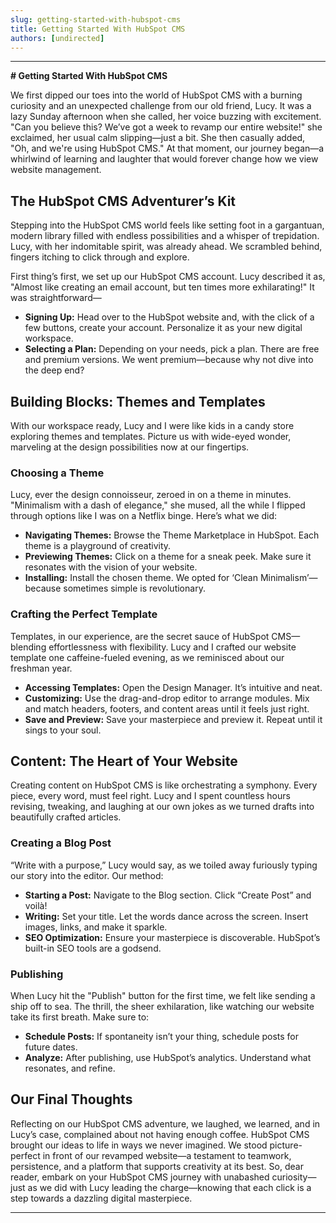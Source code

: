 ```yaml
---
slug: getting-started-with-hubspot-cms
title: Getting Started With HubSpot CMS
authors: [undirected]
---
```


---  
**# Getting Started With HubSpot CMS**

We first dipped our toes into the world of HubSpot CMS with a burning curiosity and an unexpected challenge from our old friend, Lucy. It was a lazy Sunday afternoon when she called, her voice buzzing with excitement. "Can you believe this? We’ve got a week to revamp our entire website!" she exclaimed, her usual calm slipping—just a bit. She then casually added, "Oh, and we're using HubSpot CMS." At that moment, our journey began—a whirlwind of learning and laughter that would forever change how we view website management.

## **The HubSpot CMS Adventurer’s Kit**

Stepping into the HubSpot CMS world feels like setting foot in a gargantuan, modern library filled with endless possibilities and a whisper of trepidation. Lucy, with her indomitable spirit, was already ahead. We scrambled behind, fingers itching to click through and explore. 

First thing’s first, we set up our HubSpot CMS account. Lucy described it as, "Almost like creating an email account, but ten times more exhilarating!" It was straightforward—

- **Signing Up:** Head over to the HubSpot website and, with the click of a few buttons, create your account. Personalize it as your new digital workspace.
- **Selecting a Plan:** Depending on your needs, pick a plan. There are free and premium versions. We went premium—because why not dive into the deep end?

## **Building Blocks: Themes and Templates**

With our workspace ready, Lucy and I were like kids in a candy store exploring themes and templates. Picture us with wide-eyed wonder, marveling at the design possibilities now at our fingertips.

### **Choosing a Theme**

Lucy, ever the design connoisseur, zeroed in on a theme in minutes. "Minimalism with a dash of elegance," she mused, all the while I flipped through options like I was on a Netflix binge. Here’s what we did:

- **Navigating Themes:** Browse the Theme Marketplace in HubSpot. Each theme is a playground of creativity.
- **Previewing Themes:** Click on a theme for a sneak peek. Make sure it resonates with the vision of your website.
- **Installing:** Install the chosen theme. We opted for ‘Clean Minimalism’—because sometimes simple is revolutionary.

### **Crafting the Perfect Template**

Templates, in our experience, are the secret sauce of HubSpot CMS—blending effortlessness with flexibility. Lucy and I crafted our website template one caffeine-fueled evening, as we reminisced about our freshman year.

- **Accessing Templates:** Open the Design Manager. It’s intuitive and neat.
- **Customizing:** Use the drag-and-drop editor to arrange modules. Mix and match headers, footers, and content areas until it feels just right.
- **Save and Preview:** Save your masterpiece and preview it. Repeat until it sings to your soul.

## **Content: The Heart of Your Website**

Creating content on HubSpot CMS is like orchestrating a symphony. Every piece, every word, must feel right. Lucy and I spent countless hours revising, tweaking, and laughing at our own jokes as we turned drafts into beautifully crafted articles.

### **Creating a Blog Post**

“Write with a purpose,” Lucy would say, as we toiled away furiously typing our story into the editor. Our method:

- **Starting a Post:** Navigate to the Blog section. Click “Create Post” and voilà!
- **Writing:** Set your title. Let the words dance across the screen. Insert images, links, and make it sparkle.
- **SEO Optimization:** Ensure your masterpiece is discoverable. HubSpot’s built-in SEO tools are a godsend.

### **Publishing**

When Lucy hit the "Publish" button for the first time, we felt like sending a ship off to sea. The thrill, the sheer exhilaration, like watching our website take its first breath. Make sure to:

- **Schedule Posts:** If spontaneity isn’t your thing, schedule posts for future dates.
- **Analyze:** After publishing, use HubSpot’s analytics. Understand what resonates, and refine.

## **Our Final Thoughts**

Reflecting on our HubSpot CMS adventure, we laughed, we learned, and in Lucy’s case, complained about not having enough coffee. HubSpot CMS brought our ideas to life in ways we never imagined.  We stood picture-perfect in front of our revamped website—a testament to teamwork, persistence, and a platform that supports creativity at its best. So, dear reader, embark on your HubSpot CMS journey with unabashed curiosity—just as we did with Lucy leading the charge—knowing that each click is a step towards a dazzling digital masterpiece.
  
---